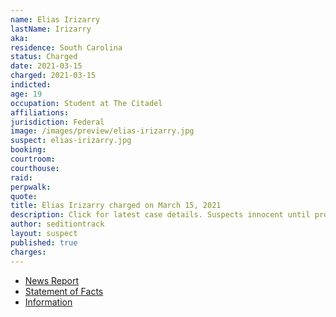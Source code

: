 ```yaml
---
name: Elias Irizarry
lastName: Irizarry
aka:
residence: South Carolina
status: Charged
date: 2021-03-15
charged: 2021-03-15
indicted:
age: 19
occupation: Student at The Citadel
affiliations:
jurisdiction: Federal
image: /images/preview/elias-irizarry.jpg
suspect: elias-irizarry.jpg
booking:
courtroom:
courthouse:
raid:
perpwalk:
quote:
title: Elias Irizarry charged on March 15, 2021
description: Click for latest case details. Suspects innocent until proven guilty.
author: seditiontrack
layout: suspect
published: true
charges:
---
```

- [News Report](https://abcnews4.com/news/local/citadel-cadet-charged-in-capitol-riot-probe-bonds-out-of-jail-1st-court-date-set)
- [Statement of Facts](https://extremism.gwu.edu/sites/g/files/zaxdzs2191/f/Elliot%20Bishai%20and%20Elias%20Irizarry%20Criminal%20Complaint.pdf)
- [Information](https://www.justice.gov/usao-dc/case-multi-defendant/file/1386306/download)
